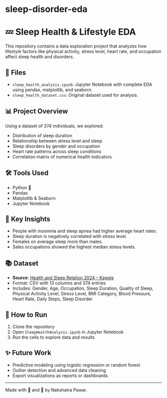 # sleep-disorder-eda

# 💤 Sleep Health & Lifestyle EDA

This repository contains a data exploration project that analyzes how lifestyle factors like physical activity, stress level, heart rate, and occupation affect sleep health and disorders.

## 📂 Files

- `sleep_health_analysis.ipynb`: Jupyter Notebook with complete EDA using pandas, matplotlib, and seaborn.
- `sleep_health_dataset.csv`: Original dataset used for analysis.

## 📊 Project Overview

Using a dataset of 374 individuals, we explored:

- Distribution of sleep duration
- Relationship between stress level and sleep
- Sleep disorders by gender and occupation
- Heart rate patterns across sleep conditions
- Correlation matrix of numerical health indicators

## 🛠️ Tools Used

- Python 🐍
- Pandas
- Matplotlib & Seaborn
- Jupyter Notebook

## 📌 Key Insights

- People with insomnia and sleep apnea had higher average heart rates.
- Sleep duration is negatively correlated with stress level.
- Females on average sleep more than males.
- Sales occupations showed the highest median stress levels.

## 📚 Dataset

- **Source**: [Health and Sleep Relation 2024 – Kaggle](https://www.kaggle.com/datasets/orvile/health-and-sleep-relation-2024)
- Format: CSV with 13 columns and 374 entries
- Includes: Gender, Age, Occupation, Sleep Duration, Quality of Sleep, Physical Activity Level, Stress Level, BMI Category, Blood Pressure, Heart Rate, Daily Steps, Sleep Disorder

## 🚀 How to Run

1. Clone the repository  
2. Open `SleepHealthAnalysis.ipynb` in Jupyter Notebook  
3. Run the cells to explore data and results

## ✨ Future Work

- Predictive modeling using logistic regression or random forest
- Outlier detection and advanced data cleaning
- Export visualizations as reports or dashboards

---

Made with 🧠 and 🐼 by Nakshatra Pawar.

